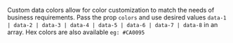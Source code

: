 Custom data colors allow for color customization to match the needs of business requirements.
Pass the prop `colors` and use desired values `data-1 | data-2 | data-3 | data-4 | data-5 | data-6 | data-7 | data-8` in an array. Hex colors are also available `eg: #CA0095`
